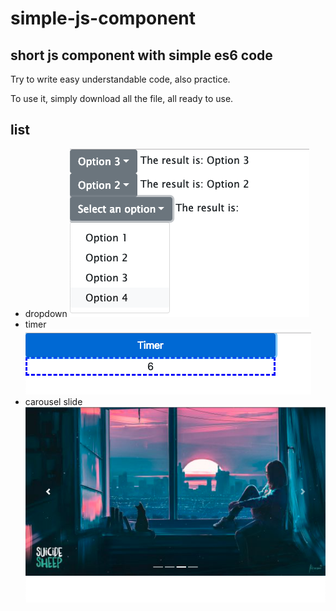 # simple-js-component
## short js component with simple es6 code

Try to write easy understandable code, also practice.

To use it, simply download all the file, all ready to use.

## list
- dropdown
![dropdown](https://github.com/funkll/screenshot/blob/master/%E9%A1%B9%E7%9B%AE%E6%88%AA%E5%9B%BE/dropdown.png)
- timer
![timer](https://github.com/funkll/screenshot/blob/master/%E9%A1%B9%E7%9B%AE%E6%88%AA%E5%9B%BE/timer.png)
- carousel slide
![slide](https://github.com/funkll/screenshot/blob/master/%E9%A1%B9%E7%9B%AE%E6%88%AA%E5%9B%BE/slide.png)

